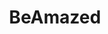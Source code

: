 ---
title: BeAmazed
crosslinks:
- gifs
- pics
- woahdude
- videos
- interestingasfuck
- xkcd
- oddlysatisfying
- SpaceXLounge
- nocontext
- AdviceAnimals
- '2013'
- OSHA
- nonononoyes
- mildlyinfuriating
- mildlyinfuriatingFix
- ultimate
- NSFW411
- nothingeverhappens
- whitepeoplegifs
---